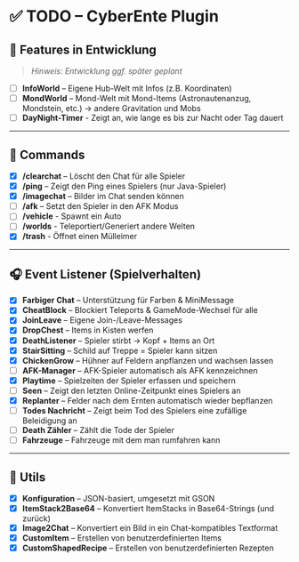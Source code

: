 # ✅ TODO – CyberEnte Plugin

## 🐣 Features in Entwicklung

> *Hinweis: Entwicklung ggf. später geplant*
- [ ] **InfoWorld** – Eigene Hub-Welt mit Infos (z.B. Koordinaten)
- [ ] **MondWorld** – Mond-Welt mit Mond-Items (Astronautenanzug, Mondstein, etc.) -> andere Gravitation und Mobs
- [ ] **DayNight-Timer** - Zeigt an, wie lange es bis zur Nacht oder Tag dauert

---

## 💬 Commands

- [x] **/clearchat** – Löscht den Chat für alle Spieler
- [x] **/ping** – Zeigt den Ping eines Spielers (nur Java-Spieler)
- [X] **/imagechat** – Bilder im Chat senden können
- [ ] **/afk** – Setzt den Spieler in den AFK Modus
- [ ] **/vehicle** - Spawnt ein Auto
- [ ] **/worlds** - Teleportiert/Generiert andere Welten
- [X] **/trash** - Öffnet einen Mülleimer

---

## 🎧 Event Listener (Spielverhalten)

- [x] **Farbiger Chat** – Unterstützung für Farben & MiniMessage
- [x] **CheatBlock** – Blockiert Teleports & GameMode-Wechsel für alle
- [x] **JoinLeave** – Eigene Join-/Leave-Messages
- [x] **DropChest** – Items in Kisten werfen
- [x] **DeathListener** – Spieler stirbt → Kopf + Items an Ort
- [x] **StairSitting** – Schild auf Treppe = Spieler kann sitzen
- [X] **ChickenGrow** – Hühner auf Feldern anpflanzen und wachsen lassen
- [ ] **AFK-Manager** – AFK-Spieler automatisch als AFK kennzeichnen
- [X] **Playtime** – Spielzeiten der Spieler erfassen und speichern
- [ ] **Seen** – Zeigt den letzten Online-Zeitpunkt eines Spielers an
- [X] **Replanter** – Felder nach dem Ernten automatisch wieder bepflanzen
- [ ] **Todes Nachricht** – Zeigt beim Tod des Spielers eine zufällige Beleidigung an
- [ ] **Death Zähler** – Zählt die Tode der Spieler
- [ ] **Fahrzeuge** – Fahrzeuge mit dem man rumfahren kann

---

## 🔧 Utils

- [x] **Konfiguration** – JSON-basiert, umgesetzt mit GSON
- [x] **ItemStack2Base64** – Konvertiert ItemStacks in Base64-Strings (und zurück)
- [x] **Image2Chat** – Konvertiert ein Bild in ein Chat-kompatibles Textformat
- [x] **CustomItem** – Erstellen von benutzerdefinierten Items
- [x] **CustomShapedRecipe** – Erstellen von benutzerdefinierten Rezepten
